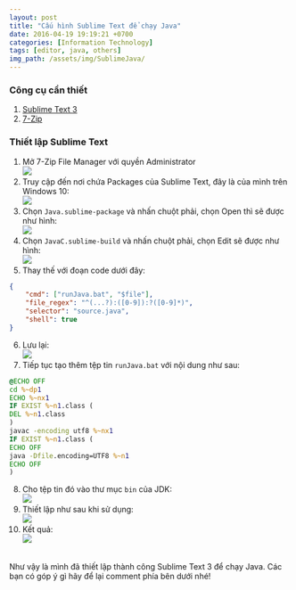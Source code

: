 ```yaml
---
layout: post
title: "Cấu hình Sublime Text để chạy Java"
date: 2016-04-19 19:19:21 +0700
categories: [Information Technology]
tags: [editor, java, others]
img_path: /assets/img/SublimeJava/
---
```


### Công cụ cần thiết

1. [Sublime Text 3](https://www.sublimetext.com/3)
2. [7-Zip](https://www.7-zip.org/)

### Thiết lập Sublime Text

1. Mở 7-Zip File Manager với quyền Administrator<br/>
   ![](7-Zip-File-Manager.png)
2. Truy cập đến nơi chứa Packages của Sublime Text, đây là của mình trên Windows 10:<br/>
   ![](7-Zip-File-Manager-Open.png)
3. Chọn `Java.sublime-package` và nhấn chuột phải, chọn Open thì sẽ được như hình:<br/>
   ![](7-Zip-File-Manager-Open-2.png)
4. Chọn `JavaC.sublime-build` và nhấn chuột phải, chọn Edit sẽ được như hình:<br/>
   ![](7-Zip-File-Manager-Open-3.png)
5. Thay thế với đoạn code dưới đây:

```json
{
	"cmd": ["runJava.bat", "$file"],
	"file_regex": "^(...?):([0-9]):?([0-9]*)",
	"selector": "source.java",
	"shell": true
}
```

6. Lưu lại:<br/>
   ![](7-Zip-File-Manager-Open-4.png)
7. Tiếp tục tạo thêm tệp tin `runJava.bat` với nội dung như sau:<br/>

```bat
@ECHO OFF
cd %~dp1
ECHO %~nx1 
IF EXIST %~n1.class (
DEL %~n1.class
)
javac -encoding utf8 %~nx1
IF EXIST %~n1.class (
ECHO OFF
java -Dfile.encoding=UTF8 %~n1
ECHO OFF
)
```

8. Cho tệp tin đó vào thư mục `bin` của JDK:<br/>
   ![](Run-Java-Bin.PNG)
9. Thiết lập như sau khi sử dụng:<br/>
   ![](JavaC.png)
10. Kết quả:<br/>
    ![](Java-in-Sublime.PNG)

<br/>
Như vậy là mình đã thiết lập thành công Sublime Text 3 để chạy Java.
Các bạn có góp ý gì hãy để lại comment phía bên dưới nhé!
